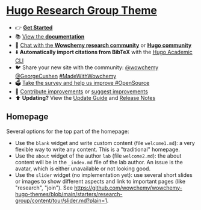 # [Hugo Research Group Theme](https://github.com/wowchemy/starter-hugo-research-group)

- 👉 [**Get Started**](https://wowchemy.com/hugo-themes/)
- 📚 [View the **documentation**](https://wowchemy.com/docs/)
- 💬 [Chat with the **Wowchemy research community**](https://discord.gg/z8wNYzb) or [**Hugo community**](https://discourse.gohugo.io)
- ⬇️ **Automatically import citations from BibTeX** with the [Hugo Academic CLI](https://github.com/wowchemy/hugo-academic-cli)
- 🐦 Share your new site with the community: [@wowchemy](https://twitter.com/wowchemy) [@GeorgeCushen](https://twitter.com/GeorgeCushen) [#MadeWithWowchemy](https://twitter.com/search?q=%23MadeWithWowchemy&src=typed_query)
- 🗳 [Take the survey and help us improve #OpenSource](https://forms.gle/NioD9VhUg7PNmdCAA)
- 🚀 [Contribute improvements](https://github.com/wowchemy/wowchemy-hugo-themes/blob/main/.github/contributing.md) or [suggest improvements](https://github.com/wowchemy/wowchemy-hugo-themes/issues)
- ⬆️ **Updating?** View the [Update Guide](https://wowchemy.com/docs/hugo-tutorials/update/) and [Release Notes](https://github.com/wowchemy/wowchemy-hugo-themes/releases)


## Homepage

Several options for the top part of the homepage:
- Use the `blank` widget and write custom content (file `welcome1.md`): a very flexible way to write any content.  This is a "traditional" homepage.
- Use the `about` widget of the author `lab` (file `welcome2.md`): the about content will be in the `_index.md` file of the lab author.  An issue is the avatar, which is either unavailable or not looking good.
- Use the `slider` widget (no implementation yet): use several short slides or images to show different aspects and link to important pages (like "research", "join").  See <https://github.com/wowchemy/wowchemy-hugo-themes/blob/main/starters/research-group/content/tour/slider.md?plain=1>.

